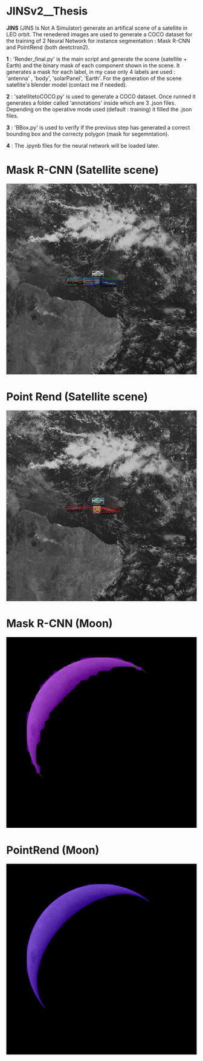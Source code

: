 # JINSv2__Thesis

**JINS** (JINS Is Not A Simulator) generate an artifical scene of a satellite in LEO orbit. The renedered images are used to generate a COCO dataset for the training of 2 Neural Network for instance segmentation :  Mask R-CNN and PointRend (both deetctron2).

**1** : 'Render_final.py' is the main script and generate the scene (satellite + Earth) and the binary mask of each component shown in the scene.
        It generates a mask for each label, in my case only 4 labels are used : 'antenna' , 'body', 'solarPanel', 'Earth'.
        For the generation of the scene satellite's blender model (contact me if needed).
        
**2** : 'satellitetoCOCO.py' is used to generate a COCO dataset. Once runned it generates a folder called 'annotations' inside which are 3 .json files.
        Depending on the operative mode used (default : training) it filled the .json files.
        
**3** : 'BBox.py' is used to verify if the previous step has generated a correct bounding box and the correcty polygon (mask for segemntation).

**4** : The .ipynb files for the neural network will be loaded later.

# Mask R-CNN (Satellite scene)
![Mask R-CNN](Images/2MRCNN.png)

# Point Rend (Satellite scene)
![Mask R-CNN](Images/2PointRend.png)

# Mask R-CNN (Moon)
![Mask R-CNN](Images/Mis1RCNN.png)

# PointRend (Moon)
![PointRend](Images/Mis1Point.png)
